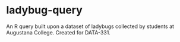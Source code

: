 # ladybug-query
An R query built upon a dataset of ladybugs collected by students at Augustana College. Created for DATA-331.
